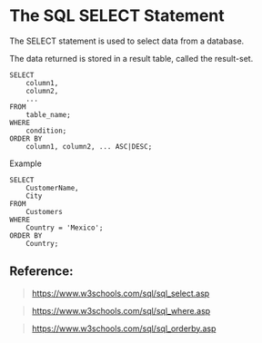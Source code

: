 # The SQL SELECT Statement
The SELECT statement is used to select data from a database.

The data returned is stored in a result table, called the result-set.
```
SELECT 
    column1, 
    column2, 
    ...
FROM 
    table_name;
WHERE 
    condition;
ORDER BY 
    column1, column2, ... ASC|DESC;
```

Example
```
SELECT 
    CustomerName, 
    City 
FROM 
    Customers
WHERE 
    Country = 'Mexico';
ORDER BY 
    Country;
```

## Reference:
> https://www.w3schools.com/sql/sql_select.asp

> https://www.w3schools.com/sql/sql_where.asp

> https://www.w3schools.com/sql/sql_orderby.asp